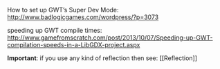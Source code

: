 How to set up GWT’s Super Dev Mode: http://www.badlogicgames.com/wordpress/?p=3073

speeding up GWT compile times: http://www.gamefromscratch.com/post/2013/10/07/Speeding-up-GWT-compilation-speeds-in-a-LibGDX-project.aspx

**Important**: if you use any kind of reflection then see: [[Reflection]]